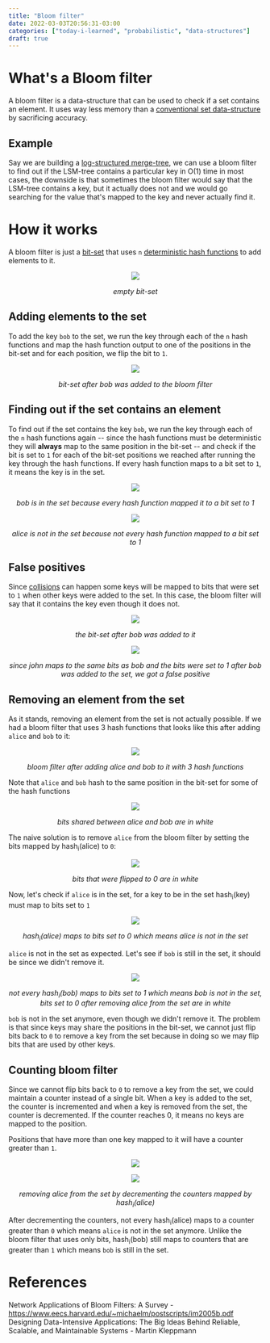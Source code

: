 ```yaml
---
title: "Bloom filter"
date: 2022-03-03T20:56:31-03:00
categories: ["today-i-learned", "probabilistic", "data-structures"]
draft: true
---
```


# What's a Bloom filter

A bloom filter is a data-structure that can be used to check if a set contains an element. It uses way less memory than a [conventional set data-structure](<https://en.wikipedia.org/wiki/Set_(abstract_data_type)#Implementations>) by sacrificing accuracy.

## Example

Say we are building a [log-structured merge-tree](https://www.cs.umb.edu/~poneil/lsmtree.pdf), we can use a bloom filter to find out if the LSM-tree contains a particular key in O(1) time in most cases, the downside is that sometimes the bloom filter would say that the LSM-tree contains a key, but it actually does not and we would go searching for the value that's mapped to the key and never actually find it.

# How it works

A bloom filter is just a [bit-set](https://en.wikipedia.org/wiki/Bit_array) that uses `n` [deterministic hash functions](https://en.wikipedia.org/wiki/Hash_function#Deterministic) to add elements to it.

<p align="center">
  <img src="https://user-images.githubusercontent.com/17282221/156580660-d95e19fa-8d63-40e3-9fda-fc27f3eea311.png" />
</p>
<p align="center"><i>empty bit-set</i></p>

## Adding elements to the set

To add the key `bob` to the set, we run the key through each of the `n` hash functions and map the hash function output to one of the positions in the bit-set and for each position, we flip the bit to `1`.

<p align="center">
  <img src="https://user-images.githubusercontent.com/17282221/156581183-7a853828-d0fc-4024-b3d0-22fe9cbbdbe6.png" />
</p>
<p align="center">
  <i>bit-set after bob was added to the bloom filter</i>
</p>

## Finding out if the set contains an element

To find out if the set contains the key `bob`, we run the key through each of the `n` hash functions again -- since the hash functions must be deterministic they will **always** map to the same position in the bit-set -- and check if the bit is set to `1` for each of the bit-set positions we reached after running the key through the hash functions. If every hash function maps to a bit set to `1`, it means the key is in the set.

<p align="center">
  <img src="https://user-images.githubusercontent.com/17282221/156583072-424f00f0-3eda-48ad-96c7-5a460beca424.png" />
</p>
<p align="center">
  <i>bob is in the set because every hash function mapped it to a bit set to 1</i>
</p>

<p align="center">
  <img src="https://user-images.githubusercontent.com/17282221/156583592-e96d831c-21be-420a-ae10-2dde7f8a0cfe.png" />
</p>
<p align="center">
  <i>alice is not in the set because not every hash function mapped to a bit set to 1</i>
</p>

## False positives

Since [collisions](https://en.wikipedia.org/wiki/Hash_collision) can happen some keys will be mapped to bits that were set to `1` when other keys were added to the set. In this case, the bloom filter will say that it contains the key even though it does not.

<p align="center">
  <img src="https://user-images.githubusercontent.com/17282221/156584354-9b605741-0c11-4e1c-bf01-e9e5b61453d4.png" />
</p>
<p align="center">
  <i>the bit-set after bob was added to it</i>
</p>

<p align="center">
  <img src="https://user-images.githubusercontent.com/17282221/156584791-cbde88f8-c13b-40e8-b568-e21cc3b82c86.png"/>
</p>
<p align="center">
  <i>since john maps to the same bits as bob and the bits were set to 1 after bob was added to the set, we got a false positive</i>
</p>

## Removing an element from the set

As it stands, removing an element from the set is not actually possible. If we had a bloom filter that uses 3 hash functions that looks like this after adding `alice` and `bob` to it:

<p align="center">
  <img src="https://user-images.githubusercontent.com/17282221/156785419-e7501222-9e4f-4a59-959c-5940c3e892d8.png" />
</p>
<p align="center">
  <i>bloom filter after adding alice and bob to it with 3 hash functions</i>
</p>

Note that `alice` and `bob` hash to the same position in the bit-set for some of the hash functions

<p align="center">
  <img src="https://user-images.githubusercontent.com/17282221/156785275-dc3016f2-211a-4b17-ac7e-4c74ca8c93ae.png" />
</p>
<p align="center">
  <i>bits shared between alice and bob are in white</i>
</p>

The naive solution is to remove `alice` from the bloom filter by setting the bits mapped by hash<sub>i</sub>(alice) to `0`:

<p align="center">
  <img src="https://user-images.githubusercontent.com/17282221/156785668-069767c2-f08e-4c72-a8c0-476bef9b92be.png" />
</p>
<p align="center">
  <i>bits that were flipped to 0 are in white</i>
</p>

Now, let's check if `alice` is in the set, for a key to be in the set hash<sub>i</sub>(key) must map to bits set to `1`

<p align="center">
  <img src="https://user-images.githubusercontent.com/17282221/156786462-6413cea3-c222-422e-b4fb-fbddcc8ce0c6.png" />
<p/>
<p align="center">
  <i>hash<sub>i</sub>(alice) maps to bits set to 0 which means alice is not in the set</i>
</p>

`alice` is not in the set as expected. Let's see if `bob` is still in the set, it should be since we didn't remove it.

<p align="center">
  <img src="https://user-images.githubusercontent.com/17282221/156786853-65f9841c-a8f6-41be-a024-2492aca321e9.png" />
</p>
<p align="center">
  <i>not every hash<sub>i</sub>(bob) maps to bits set to 1 which means bob is not in the set, bits set to 0 after removing alice from the set are in white</i>
</p>

`bob` is not in the set anymore, even though we didn't remove it. The problem is that since keys may share the positions in the bit-set, we cannot just flip bits back to `0` to remove a key from the set because in doing so we may flip bits that are used by other keys.

## Counting bloom filter

Since we cannot flip bits back to `0` to remove a key from the set, we could maintain a counter instead of a single bit. When a key is added to the set, the counter is incremented and when a key is removed from the set, the counter is decremented. If the counter reaches 0, it means no keys are mapped to the position.

Positions that have more than one key mapped to it will have a counter greater than `1`.

<p align="center">
  <img src="https://user-images.githubusercontent.com/17282221/156789341-ecabd5c1-fdb5-4343-8622-685684cca910.png" />
</p>

<p align="center">
  <img src="https://user-images.githubusercontent.com/17282221/156789826-1b0bd61c-69ef-4da7-8918-65d3bae15a4b.png" />
</p>
<p align="center">
  <i>removing alice from the set by decrementing the counters mapped by hash<sub>i</sub>(alice)</i>
</p>

After decrementing the counters, not every hash<sub>i</sub>(alice) maps to a counter greater than `0` which means `alice` is not in the set anymore. Unlike the bloom filter that uses only bits, hash<sub>i</sub>(bob) still maps to counters that are greater than `1` which means `bob` is still in the set.

# References

Network Applications of Bloom Filters: A Survey - https://www.eecs.harvard.edu/~michaelm/postscripts/im2005b.pdf  
Designing Data-Intensive Applications: The Big Ideas Behind Reliable, Scalable, and Maintainable Systems - Martin Kleppmann  

